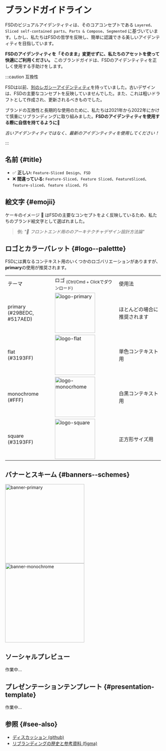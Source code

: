 # ブランドガイドライン

FSDのビジュアルアイデンティティは、そのコアコンセプトである `Layered`、`Sliced self-contained parts`、`Parts & Compose`、`Segmented` に基づいています。しかし、私たちはFSDの哲学を反映し、簡単に認識できる美しいアイデンティティを目指しています。

**FSDのアイデンティティを「そのまま」変更せずに、私たちのアセットを使って快適にご利用ください。** このブランドガイドは、FSDのアイデンティティを正しく使用する手助けをします。

:::caution 互換性

FSDは以前、[別のレガシーアイデンティティ](https://drive.google.com/drive/folders/11Y-3qZ_C9jOFoW2UbSp11YasOhw4yBdl?usp=sharing)を持っていました。古いデザインは、FSDの主要なコンセプトを反映していませんでした。また、これは粗いドラフトとして作成され、更新されるべきものでした。

ブランドの互換性と長期的な使用のために、私たちは2021年から2022年にかけて慎重にリブランディングに取り組みました。**FSDのアイデンティティを使用する際に自信を持てるように🍰**

*古いアイデンティティではなく、最新のアイデンティティを使用してください！*

:::

## 名前 {#title}

- ✅ **正しい:** `Feature-Sliced Design`、`FSD`
- ❌ **間違っている:** `Feature-Sliced`、`Feature Sliced`、`FeatureSliced`、`feature-sliced`、`feature sliced`、`FS`

## 絵文字 {#emojii}

ケーキのイメージ 🍰 はFSDの主要なコンセプトをよく反映しているため、私たちのブランド絵文字として選ばれました。

> 例: *"🍰 フロントエンド用ののアーキテクチャデザイン設計方法論"*

## ロゴとカラーパレット {#logo--palettte}

FSDには異なるコンテキスト用のいくつかのロゴバリエーションがありますが、**primary**の使用が推奨されます。

<!-- FIXME: refactor; use as Brand component for? -->
<!-- FIXME: Fix downloading -->

<table style={{ textAlign: "center" }}>
    <tr>
        <td>テーマ</td>
        <td>ロゴ <sub style={{ color: "gray", display: "block" }}>(Ctrl/Cmd + Clickでダウンロード)</sub></td>
        <td>使用法</td>
    </tr>
    <tr>
        <td style={{ color: "#FFF", background: "linear-gradient(135deg, rgba(41,190,220,1) 0%, rgba(81,122,237,1) 100%)" }}>primary <br/> (#29BEDC, #517AED)</td>
        <td><a href="/img/brand/logo-primary.png" download><img src="/img/brand/logo-primary.png" height="130" alt="logo-primary" /></a></td>
        <td>ほとんどの場合に推奨されます</td>
    </tr>
    <tr>
        <td style={{ color: "#FFF", background: "#3193FF" }}>flat <br/> (#3193FF)</td>
        <td><a href="/img/brand/logo-flat.png" download><img src="/img/brand/logo-flat.png" height="130" alt="logo-flat" /></a></td>
        <td>単色コンテキスト用</td>
    </tr>
    <tr>
        <td style={{ color: "#000", background: "#FFF" }}>monochrome <br /> (#FFF)</td>
        <td style={{ color: "#000", background: "#242526" }}><a href="/img/brand/logo-monochrome.png" download><img src="/img/brand/logo-monochrome.png" height="130" alt="logo-monocrhome" /></a></td>
        <td>白黒コンテキスト用</td>
    </tr>
    <tr>
        <td style={{ color: "#FFF", background: "#3193FF" }}>square <br/> (#3193FF)</td>
        <td><a href="/img/brand/logo-square.png" download><img src="/img/brand/logo-square.png" height="130" alt="logo-square" /></a></td>
        <td>正方形サイズ用</td>
    </tr>
</table>

## バナーとスキーム {#banners--schemes}

<a href="/img/brand/banner-primary.jpg" download><img src="/img/brand/banner-primary.jpg" height="256" alt="banner-primary" /></a>
<a href="/img/brand/banner-monochrome.jpg" download><img src="/img/brand/banner-monochrome.jpg" height="256" alt="banner-monochrome" /></a>

## ソーシャルプレビュー

作業中...

## プレゼンテーションテンプレート {#presentation-template}

作業中...

## 参照 {#see-also}

- [ディスカッション (github)](https://github.com/feature-sliced/documentation/discussions/399)
- [リブランディングの歴史と参考資料 (figma)](https://www.figma.com/file/RPphccpoeasVB0lMpZwPVR/FSD-Brand?node-id=0%3A1)
